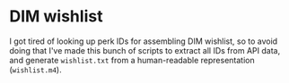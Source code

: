 # DIM wishlist

I got tired of looking up perk IDs for assembling DIM wishlist, so to avoid
doing that I've made this bunch of scripts to extract all IDs from API data,
and generate `wishlist.txt` from a human-readable representation (`wishlist.m4`).
